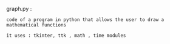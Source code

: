 graph.py :

    code of a program in python that allows the user to draw a mathematical functions

    it uses : tkinter, ttk , math , time modules 

